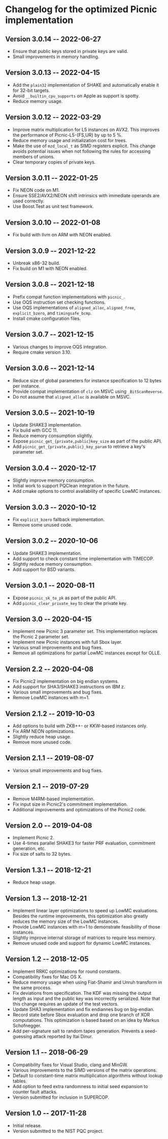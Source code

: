 # Changelog for the optimized Picnic implementation

## Version 3.0.14 -- 2022-06-27

* Ensure that public keys stored in private keys are valid.
* Small improvements in memory handling.

## Version 3.0.13 -- 2022-04-15

* Add the `plain32` implementation of SHAKE and automatically enable it for 32-bit targets.
* Avoid `__builtin_cpu_supports` on Apple as support is spotty.
* Reduce memory usage.

## Version 3.0.12 -- 2022-03-29

* Improve matrix multiplication for L5 instances on AVX2. This improves the performance of Picnic-L5-{FS,UR} by up to 5 %.
* Reduce memory usage and initialization cost for trees.
* Make the use of `mzd_local_t` as SIMD registers explicit. This change avoids potential issues when not following the rules for accessing members of unions.
* Clear temporary copies of private keys.

## Version 3.0.11 -- 2022-01-25

* Fix NEON code on M1.
* Ensure SSE2/AVX2/NEON shift intrinsics with immediate operands are used correctly.
* Use Boost.Test as unit test framework.

## Version 3.0.10 -- 2022-01-08

* Fix build with llvm on ARM with NEON enabled.

## Version 3.0.9 -- 2021-12-22

* Unbreak x86-32 build.
* Fix build on M1 with NEON enabled.

## Version 3.0.8 -- 2021-12-18

* Prefix compat function implementations with `picnic_`.
* Use OQS instruction set checking functions.
* Use OQS implementations of `aligned_alloc`, `aligned_free`, `explicit_bzero`, and `timingsafe_bcmp`.
* Install cmake configuration files.

## Version 3.0.7 -- 2021-12-15

* Various changes to improve OQS integration.
* Require cmake version 3.10.

## Version 3.0.6 -- 2021-12-14

* Reduce size of global parameters for instance specification to 12 bytes per instance.
* Provide compat implementation of `clz` on MSVC using `_BitScanReverse`.
* Do not assume that `aligned_alloc` is available on MSVC.

## Version 3.0.5 -- 2021-10-19

* Update SHAKE3 implementation.
* Fix build with GCC 11.
* Reduce memory consumption slightly.
* Expose `picnic_get_{private,public}key_size` as part of the public API.
* Add `picnic_get_{private,public}_key_param` to retrieve a key's parameter set.

## Version 3.0.4 -- 2020-12-17

* Slightly improve memory consumption.
* Initial work to support PQClean integration in the future.
* Add cmake options to control availability of specific LowMC instances.

## Version 3.0.3 -- 2020-10-12

* Fix `explicit_bzero` fallback implementation.
* Remove some unused code.

## Version 3.0.2 -- 2020-10-06

* Update SHAKE3 implementation.
* Add support to check constant time implementation with TIMECOP.
* Slightly reduce memory consumption.
* Add support for BSD variants.

## Version 3.0.1 -- 2020-08-11

* Expose `picnic_sk_to_pk` as part of the public API.
* Add `picnic_clear_private_key` to clear the private key.

## Version 3.0 -- 2020-04-15

* Implement new Picnic 3 parameter set. This implementation replaces the Picnic 2 parameter set.
* Implement new Picnic instances with full Sbox layer.
* Various small improvements and bug fixes.
* Remove all optimizations for partial LowMC instances except for OLLE.

## Version 2.2 -- 2020-04-08

* Fix Picnic2 implementation on big endian systems.
* Add support for SHA3/SHAKE3 instructions on IBM z.
* Various small improvements and bug fixes.
* Remove LowMC instances with m=1.

## Version 2.1.2 -- 2019-10-03

* Add options to build with ZKB++- or KKW-based instances only.
* Fix ARM NEON optimizations.
* Slightly reduce heap usage.
* Remove more unused code.

## Version 2.1.1 -- 2019-08-07

* Various small improvements and bug fixes.

## Version 2.1 -- 2019-07-29

* Remove M4RM-based implementation.
* Fix input size in Picnic2's commitment implementation.
* Additional improvements and optimizations of the Picnic2 code.

## Version 2.0 -- 2019-04-08

* Implement Picnic 2.
* Use 4-times parallel SHAKE3 for faster PRF evaluation, commitment generation, etc.
* Fix size of salts to 32 bytes.

## Version 1.3.1 -- 2018-12-21

* Reduce heap usage.

## Version 1.3 -- 2018-12-21

* Implement linear layer optimizations to speed up LowMC evaluations. Besides the runtime improvements, this optimization also greatly reduces the memory size of the LowMC instances.
* Provide LowMC instances with m=1 to demonstrate feasibility of those instances.
* Slightly improve internal storage of matrices to require less memory.
* Remove unused code and support for dynamic LowMC instances.

## Version 1.2 -- 2018-12-05

* Implement RRKC optimizations for round constants.
* Compatibility fixes for Mac OS X.
* Reduce memory usage when using Fiat-Shamir and Unruh transform in the same process.
* Fix deviations from specification. The KDF was missing the output length as input and the public key was incorrectly serialized. Note that this change requires an update of the test vectors.
* Update SHA3 implementation and fix endiannes bug on big-endian.
* Record state before Sbox evaluation and drop one branch of XOR computations. This optimization is based based on an idea by Markus Schofnegger.
* Add per-signature salt to random tapes generation. Prevents a seed-guessing attack reported by Itai Dinur.

## Version 1.1 -- 2018-06-29

* Compatibility fixes for Visual Studio, clang and MinGW.
* Various improvements to the SIMD versions of the matrix operations.
* Default to constant-time matrix multiplication algorithms without lookup tables.
* Add option to feed extra randomness to initial seed expansion to counter fault attacks.
* Version submitted for inclusion in SUPERCOP.

## Version 1.0 -- 2017-11-28

* Initial release.
* Version submitted to the NIST PQC project.
